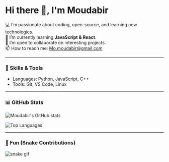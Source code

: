 # Hi there 👋, I'm Moudabir  

💻 I’m passionate about coding, open-source, and learning new technologies.  
🌱 I’m currently learning **JavaScript & React**.  
🤝 I’m open to collaborate on interesting projects.  
📫 How to reach me: Mo.moudabir@gmail.com  

---

### 🚀 Skills & Tools
- Languages: Python, JavaScript, C++
- Tools: Git, VS Code, Linux

---

### 📊 GitHub Stats
![Moudabir's GitHub stats](https://github-readme-stats.vercel.app/api?username=Moudabir&show_icons=true&theme=radical)

![Top Languages](https://github-readme-stats.vercel.app/api/top-langs/?username=Moudabir&layout=compact)

---

### 🐍 Fun (Snake Contributions)
![snake gif](https://github.com/Moudabir/Moudabir/blob/output/github-contribution-grid-snake.svg)
